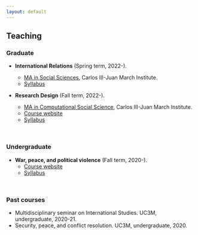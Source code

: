 ```yaml
---
layout: default
---
```


## Teaching

### Graduate

- **International Relations** (Spring term, 2022-).
  - [MA in Social Sciences](https://ic3jm.es/en/postgraduates/master-degree-social-sciences/), Carlos III-Juan March Institute.
  - [Syllabus](https://raw.githack.com/franvillamil/syllabi/master/current/syllabus_IR.pdf)

- **Research Design** (Fall term, 2022-).
  - [MA in Computational Social Science](https://ic3jm.es/en/postgraduates/master-in-computational-social-sciences/), Carlos III-Juan March Institute.
  - [Course website](https://franvillamil.github.io/res_design)
  - [Syllabus](https://raw.githack.com/franvillamil/syllabi/master/current/syllabus_research_design.pdf)

<br />

### Undergraduate

- **War, peace, and political violence** (Fall term, 2020-).
  - [Course website](https://franvillamil.github.io/wp_polvio)
  - [Syllabus](https://raw.githack.com/franvillamil/syllabi/master/current/syllabus_war_peace_political_violence.pdf)

<br />

### Past courses

- Multidisciplinary seminar on International Studies. UC3M, undergraduate, 2020-21.
- Security, peace, and conflict resolution. UC3M, undergraduate, 2020.
